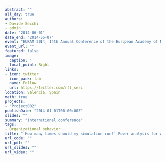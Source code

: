 ```yaml
---
abstract: ""
all_day: true
authors:
- Davide Secchi
- admin
date: "2014-06-04"
date_end: "2014-06-07"
event: "EURAM 2014, 14th Annual Conference of the European Academy of Management"
event_url: ""
featured: false
image:
  caption: ''
  focal_point: Right
links:
- icon: twitter
  icon_pack: fab
  name: Follow
  url: https://twitter.com/rfl_seri
location: Valencia, Spain
math: true
projects:
- "Project002"
publishDate: "2014-01-01T00:00:00Z"
slides: ""
summary: "International conference"
tags:
- Organizational behavior
title: "`How many times should my simulation run?` Power analysis for Agent-Based Modeling"
url_code: ""
url_pdf: ""
url_slides: ""
url_video: ""
---
```

